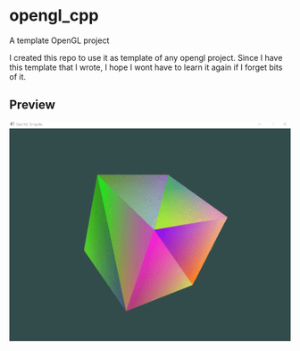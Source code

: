 # opengl_cpp
A template OpenGL project

I created this repo to use it as template of any opengl project. Since I have this template that I wrote, I hope I wont have to learn it again if I forget bits of it.

## Preview
![cube](cube_1.gif)

